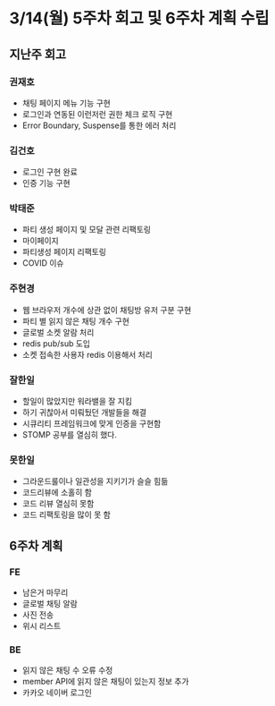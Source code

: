 # 3/14(월) 5주차 회고 및 6주차 계획 수립

## 지난주 회고

### 권재호

- 채팅 페이지 메뉴 기능 구현
- 로그인과 연동된 이런저런 권한 체크 로직 구현
- Error Boundary, Suspense를 통한 에러 처리

### 김건호

- 로그인 구현 완료
- 인증 기능 구현

### 박태준

- 파티 생성 페이지 및 모달 관련 리팩토링
- 마이페이지
- 파티생성 페이지 리팩토링
- COVID 이슈

### 주현경

- 웹 브라우저 개수에 상관 없이 채팅방 유저 구분 구현
- 파티 별 읽지 않은 채팅 개수 구현
- 글로벌 소켓 알람 처리
- redis pub/sub 도입
- 소켓 접속한 사용자 redis 이용해서 처리

### 잘한일

- 할일이 많았지만 워라밸을 잘 지킴
- 하기 귀찮아서 미뤄뒀던 개발들을 해결
- 시큐리티 프레임워크에 맞게 인증을 구현함
- STOMP 공부를 열심히 했다.

### 못한일

- 그라운드룰이나 일관성을 지키기가 슬슬 힘듦
- 코드리뷰에 소홀히 함
- 코드 리뷰 열심히 못함
- 코드 리팩토링을 많이 못 함

## 6주차 계획

### FE

- 남은거 마무리
- 글로벌 채팅 알람
- 사진 전송
- 위시 리스트

### BE

- 읽지 않은 채팅 수 오류 수정
- member API에 읽지 않은 채팅이 있는지 정보 추가
- 카카오 네이버 로그인
